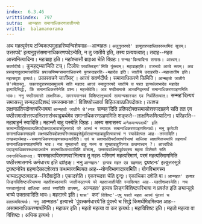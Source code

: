 ```yaml
---
index:  6.3.46
vrittiindex:  797
sutra:  आन्महतः समानाधिकरणजातीययोः
vritti:  balamanorama 
---
```


अथ महत्पूर्वस्य टज्विकल्पमुदाहरिष्यन्विशेषमाह--आन्महतः। `अलुगुत्तरपदे' इत्युत्तरपदाधिकारस्थमिदं सूत्रम्। `उत्तरपदे' इत्यनुवृत्तंसमानाधिकरणपदेऽन्वेति, न तु जातीये इति, तस्य प्रत्ययत्वात्। तदाह--महत आत्त्वमित्यादिना। महाब्राहृ इति। महांश्चासौ ब्राहृआ चेति विग्रहः। `सन्मह'दित्यादिना समासः। आत्त्वम्। सवर्णदीर्घः। `कुमहद्भ्या'मिति टच्। टिलोपः `परवल्लिङ्ग'मिति पुंस्त्वम्। महाब्राहृएति। टजभावे आत्वे रूपम्। अथ प्रसङ्गादुक्तमात्त्वविधिं प्रपञ्चयिष्यन्समानाधिकरणे पुनरुदाहरति--महादेव इति। जातीये उदाहरति--महाजातीय इति। महत्सदृश इत्यर्थः। `प्रकारवचने जातीयर्'। आत्त्वं सवर्णदीर्घः। समानाधिकरणे किमिति। `आन्महतो जातीये चे'त्येवास्तु, चकारादुत्तरपदसमुच्चये सति महतद आत्त्वं स्यादुत्तरपदे जातीये च परत इत्यर्थलाभादेव महादेव इत्यादिसिद्धेः, किं समानाधिकरणेनेति प्रश्नः। महत्सेवेति। अत्र षष्ठीसमासे आत्त्वनिवृत्त्यर्थं समानाधिकरणग्रहणमिति भावः। ननु षष्ठीसमासो लाक्षणिकः, समस्यमानपदं विशिष्टानुच्चार्य सामान्यशास्त्रत एव निर्बर्तितत्वात्। `सन्मह'दित्ययं समासस्तु सन्महदादिशब्दं समस्यमान#ं विशिष्योच्चार्या विहितत्वात्प्रतिपदोक्तः। ततश्च लक्षणप्रतिपदोक्तपरिभाषया `आन्महतो जातीये चे'त्यत्र `सन्मह'दिति प्रतिपदोक्तसमासोत्तरपदग्रहणे सति तत एव षष्ठीसमासोत्तरपदनिराससंभवाद्व्यर्थमेव समानाधिकरणग्रहणमिति शङ्कते--लाक्षणिकमित्यादिना। परिहरति--महाबाहुर्न स्यादिति। महान्तौ बाहू यस्येति विग्रहः। अस्य समासस्य `अनेकमन्यपदार्थे' इति सामान्यविहितत्वात्प्रतिपदोक्त्वाऽभावात्तदुत्तरपदे परे आत्त्वं न स्यादतः समानाधिकरणग्रहणमित्यर्थः। ननु कृतेऽपि समानाधिकरणग्रहणे लक्षणप्रतिपदोक्तपरिभाषाप्रवृत्तेर्दुर्वारत्वान्महाबाहुरित्यत्रात्त्वं न स्यादेवेत्यत आह--तस्मादिति। तच्छब्दार्थमाह--समानाधिकरणग्रहणसामथ्र्यादिति। एवं च लक्षणप्रतिपदोक्तपरिभाषां बाधित्वा लाक्षणिकस्यापि ग्रहणार्थं समानाधिकरणग्रहणमिति भावः। नच सुमहान्तौ बाहू यस्य स सुमहाबाहुरित्यत्र कथमात्त्वम् ?। आत्त्वविधेः पदाङ्गाधिकारस्थत्वाऽभावेन तदन्तविध्यभावादिति वाच्यम्, उत्तरपदाक्षिप्तपूर्वपदस्य महता विशेषणे सति तदन्तविधिलाभात्। `परममहत्वपिरमाणवा'नित्यत्र तु महतः परिमाणं महत्परिमाणं, परमं महत्परिमाणमिति षष्ठीसमासगर्भः कर्मधारय इति द#इक्। ननु `आन्महतः' इत्यत्र महत एव ग्रहणात् `द्व्यष्टनः' इत्युत्तरसूत्रे द्व्यष्टनोरेव ग्रहणादेकादशेत्यत्र कथमात्त्वमित्यत आह--योगविभागादात्त्वमिति। योगविभागस्य भाष्याऽदृष्टत्वादाह--निर्देशाद्वेति। एकादशेति। एकश्चदश चेति द्वन्द्वः। एकाधिका दशेति वा। `आन्महत' इत्यत्र लिङ्गविशिष्टपरिभाषया महतीशब्दस्यापि जातीयप्र्रत्यये परे महताजातीयेति स्यादित्यत आह--महतीशब्दस्येति। नच परत्वात्पुंवत्त्वं बाधित्वा आत्वं स्यादिति वाच्यम्, `आन्महतः' इत्यत्र लिङ्गविशिष्टपरिभाषा न प्रवर्तत इति ङ्याप्सूत्रे भाष्ये उक्तत्वादिति भावः। महदात्त्वे इति। `घास' `कर' `विशिष्ट'-एषु परतो महत आत्त्वं पुंवत्त्वं च वक्तव्यमित्यर्थः। ननु `आन्महतः' इत्यात्त्वे `पुंवत्कर्मधारये'ति पुंवत्त्वे च सिद्धे किमर्थमिदमित्यत आह--असामानाधिकरण्यार्थमिति। महाकर इति। महतो महत्या वा कर इत्यर्थः। महाविशिष्ट इति। महतो महत्या वा विशिष्टः। अधिक इत्यर्थः। 

